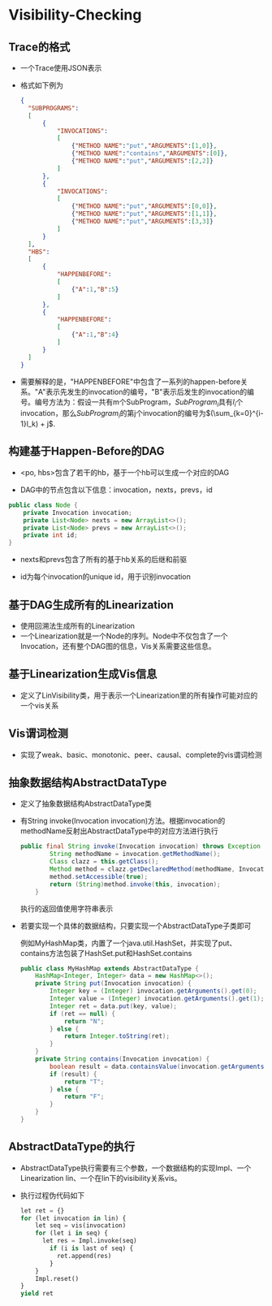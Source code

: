 # Visibility-Checking
## Trace的格式

* 一个Trace使用JSON表示

* 格式如下例为

  ```json
  {
  	"SUBPROGRAMS":
  	[
  		{
  			"INVOCATIONS":
  			[
  				{"METHOD NAME":"put","ARGUMENTS":[1,0]},
  				{"METHOD NAME":"contains","ARGUMENTS":[0]},
  				{"METHOD NAME":"put","ARGUMENTS":[2,2]}
  			]
  		}, 
  		{
  			"INVOCATIONS":
  			[
  				{"METHOD NAME":"put","ARGUMENTS":[0,0]},
  				{"METHOD NAME":"put","ARGUMENTS":[1,1]},
  				{"METHOD NAME":"put","ARGUMENTS":[3,3]}
  			]
  		}
  	],
  	"HBS":
  	[
  		{
  			"HAPPENBEFORE":
  			[
  				{"A":1,"B":5}
  			]
  		},
  		{
  			"HAPPENBEFORE":
  			[
  				{"A":1,"B":4}
  			]
  		}
  	]
  }
  
  
  ```

* 需要解释的是，"HAPPENBEFORE"中包含了一系列的happen-before关系。"A"表示先发生的invocation的编号，"B"表示后发生的invocation的编号。编号方法为：假设一共有m个SubProgram，$SubProgram_i$具有$l_i$个invocation，那么$SubProgram_i$的第j个invocation的编号为$(\sum_{k=0}^{i-1}l_k) + j$.

## 构建基于Happen-Before的DAG

* <po, hbs>包含了若干的hb，基于一个hb可以生成一个对应的DAG

* DAG中的节点包含以下信息：invocation，nexts，prevs，id

```java
public class Node {
    private Invocation invocation;
    private List<Node> nexts = new ArrayList<>();
    private List<Node> prevs = new ArrayList<>();
    private int id;
}
```

* nexts和prevs包含了所有的基于hb关系的后继和前驱

* id为每个invocation的unique id，用于识别invocation

## 基于DAG生成所有的Linearization

* 使用回溯法生成所有的Linearization
* 一个Linearization就是一个Node的序列。Node中不仅包含了一个Invocation，还有整个DAG图的信息，Vis关系需要这些信息。

## 基于Linearization生成Vis信息

* 定义了LinVisibility类，用于表示一个Linearization里的所有操作可能对应的一个vis关系

## Vis谓词检测

* 实现了weak、basic、monotonic、peer、causal、complete的vis谓词检测

## 抽象数据结构AbstractDataType

* 定义了抽象数据结构AbstractDataType类

* 有String invoke(Invocation invocation)方法。根据invocation的methodName反射出AbstractDataType中的对应方法进行执行

  ```java
  public final String invoke(Invocation invocation) throws Exception {
          String methodName = invocation.getMethodName();
          Class clazz = this.getClass();
          Method method = clazz.getDeclaredMethod(methodName, Invocation.class);
          method.setAccessible(true);
          return (String)method.invoke(this, invocation);
      }
  ```

  执行的返回值使用字符串表示

* 若要实现一个具体的数据结构，只要实现一个AbstractDataType子类即可

  例如MyHashMap类，内置了一个java.util.HashSet，并实现了put、contains方法包装了HashSet.put和HashSet.contains

  ```java
  public class MyHashMap extends AbstractDataType {
      HashMap<Integer, Integer> data = new HashMap<>();
      private String put(Invocation invocation) {
          Integer key = (Integer) invocation.getArguments().get(0);
          Integer value = (Integer) invocation.getArguments().get(1);
          Integer ret = data.put(key, value);
          if (ret == null) {
              return "N";
          } else {
              return Integer.toString(ret);
          }
      }
      private String contains(Invocation invocation) {
          boolean result = data.containsValue(invocation.getArguments().get(0));
          if (result) {
              return "T";
          } else {
              return "F";
          }
      }
  }
  ```

  

## AbstractDataType的执行

* AbstractDataType执行需要有三个参数，一个数据结构的实现Impl、一个Linearization lin、一个在lin下的visibility关系vis。

* 执行过程伪代码如下

  ```python
  let ret = {}
  for (let invocation in lin) {
      let seq = vis(invocation)
      for (let i in seq) {
      	let res = Impl.invoke(seq)
          if (i is last of seq) {
          	ret.append(res)
          }
      }
      Impl.reset()
  }
  yield ret
  ```

  